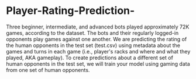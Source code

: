 # Player-Rating-Prediction-
Three beginner, intermediate, and advanced bots played approximately 72K games, according to the dataset. The bots and their regularly logged-in opponents play games against one another. We are predicting the rating of the human opponents in the test set (test.csv) using metadata about the games and turns in each game (i.e., player's racks and where and what they played, AKA gameplay). To create predictions about a different set of human opponents in the test set, we will train your model using gaming data from one set of human opponents.
